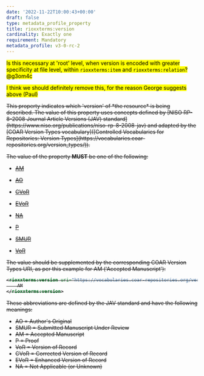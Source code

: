 ```yaml
---
date: '2022-11-22T10:00:43+00:00'
draft: false
type: metadata_profile_property
title: rioxxterms:version
cardinality: Exactly one
requirement: Mandatory
metadata_profile: v3-0-rc-2
---
```


<mark>Is this necessary at 'root' level, when version is encoded with greater specificity at file level, within `rioxxterms:item` and `rioxxterms:relation`? @g3om4c</mark>

<mark>I think we should definitely remove this, for the reason George suggests above (Paul)</mark>

<s>
This property indicates which 'version' of *the resource* is being described. The value of this property uses concepts defined by [NISO RP-8-2008 Journal Article Versions (JAV) standard](https://www.niso.org/publications/niso-rp-8-2008-jav) and adapted by the [COAR Version Types vocabulary]([Controlled Vocabularies for Repositories: Version Types](https://vocabularies.coar-repositories.org/version_types/)). 

The value of the property **MUST** be one of the following:

- [AM](https://vocabularies.coar-repositories.org/version_types/c_ab4af688f83e57aa/)

- [AO](https://vocabularies.coar-repositories.org/version_types/c_b1a7d7d4d402bcce/) 

- [CVoR](https://vocabularies.coar-repositories.org/version_types/c_e19f295774971610/)

- [EVoR](https://vocabularies.coar-repositories.org/version_types/c_dc82b40f9837b551/)

- [NA](https://vocabularies.coar-repositories.org/version_types/c_be7fb7dd8ff6fe43/)

- [P](https://vocabularies.coar-repositories.org/version_types/c_fa2ee174bc00049f/)

- [SMUR](https://vocabularies.coar-repositories.org/version_types/c_71e4c1898caa6e32/)

- [VoR](https://vocabularies.coar-repositories.org/version_types/c_970fb48d4fbd8a85/) 

The value should be supplemented by the corresponding COAR Version Types URI, as per this example for AM ('Accepted Manuscript'):

```xml
<rioxxterms:version uri="https://vocabularies.coar-repositories.org/version_types/c_ab4af688f83e57aa/">
    AM
</rioxxterms:version>
```

These abbreviations are defined by the JAV standard and have the following meanings:

* AO = Author&#39;s Original
* SMUR = Submitted Manuscript Under Review
* AM = Accepted Manuscript
* P = Proof
* VoR = Version of Record
* CVoR = Corrected Version of Record
* EVoR = Enhanced Version of Record
* NA = Not Applicable (or Unknown) 

<!--
Note that `rioxxterms:version` pertains to the version being described. `rioxxterms:relation` should be used to encode the location of related file content and their version(s), where applicable. 
-->
</s>